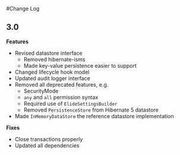 #Change Log

## 3.0
**Features**
* Revised datastore interface 
    * Removed hibernate-isms
    * Made key-value persistence easier to support
* Changed lifecycle hook model
* Updated audit logger interface
* Removed all deprecated features, e.g.
    * SecurityMode
    * `any` and `all` permission syntax
    * Required use of `ElideSettingsBuilder`
    * Removed `PersistenceStore` from Hibernate 5 datastore
* Made `InMemoryDataStore` the reference datastore implementation

**Fixes**
* Close transactions properly
* Updated all dependencies
